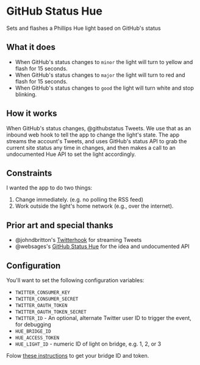 # GitHub Status Hue

Sets and flashes a Phillips Hue light based on GitHub's status

## What it does

* When GitHub's status changes to `minor` the light will turn to yellow and flash for 15 seconds.
* When GitHub's status changes to `major` the light will turn to red and flash for 15 seconds.
* When GitHub's status changes to `good` the light will turn white and stop blinking.

## How it works

When GitHub's status changes, @githubstatus Tweets. We use that as an inbound web hook to tell the app to change the light's state. The app streams the account's Tweets, and uses GitHub's status API to grab the current site status any time in changes, and then makes a call to an undocumented Hue API to set the light accordingly.

## Constraints

I wanted the app to do two things:

1. Change immediately. (e.g. no polling the RSS feed)
2. Work outside the light's home network (e.g., over the internet).

## Prior art and special thanks

* @johndbritton's [Twitterhook](https://github.com/johndbritton/twitterhook) for streaming Tweets
* @websages's [GitHub Status Hue](https://github.com/websages/github-status-hue) for the idea and undocumented API

## Configuration

You'll want to set the following configuration variables:

* `TWITTER_CONSUMER_KEY`
* `TWITTER_CONSUMER_SECRET`
* `TWITTER_OAUTH_TOKEN`
* `TWITTER_OAUTH_TOKEN_SECRET`
* `TWITTER_ID` - An optional, alternate Twitter user ID to trigger the event, for debugging
* `HUE_BRIDGE_ID`
* `HUE_ACCESS_TOKEN`
* `HUE_LIGHT_ID` - numeric ID of light on bridge, e.g. 1, 2, or 3

Folow [these instructions](http://blog.paulshi.me/technical/2013/11/27/Philips-Hue-Remote-API-Explained.html) to get your bridge ID and token.
